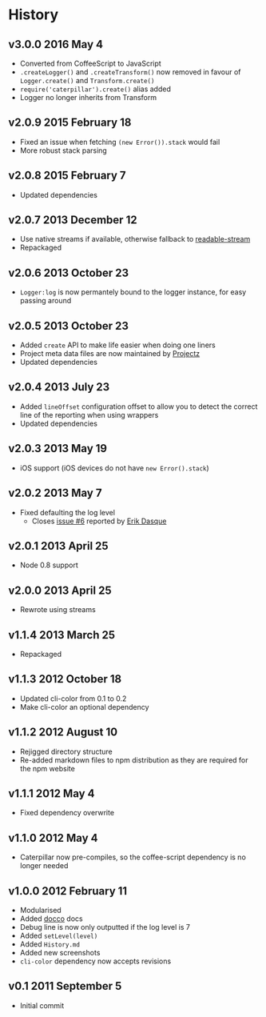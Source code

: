 # History

## v3.0.0 2016 May 4
- Converted from CoffeeScript to JavaScript
- `.createLogger()` and `.createTransform()` now removed in favour of `Logger.create()` and `Transform.create()`
- `require('caterpillar').create()` alias added
- Logger no longer inherits from Transform

## v2.0.9 2015 February 18
- Fixed an issue when fetching `(new Error()).stack` would fail
- More robust stack parsing

## v2.0.8 2015 February 7
- Updated dependencies

## v2.0.7 2013 December 12
- Use native streams if available, otherwise fallback to [readable-stream](https://npmjs.org/package/readable-stream)
- Repackaged

## v2.0.6 2013 October 23
- `Logger:log` is now permantely bound to the logger instance, for easy passing around

## v2.0.5 2013 October 23
- Added `create` API to make life easier when doing one liners
- Project meta data files are now maintained by [Projectz](https://github.com/bevry/projectz)
- Updated dependencies

## v2.0.4 2013 July 23
- Added `lineOffset` configuration offset to allow you to detect the correct line of the reporting when using wrappers
- Updated dependencies

## v2.0.3 2013 May 19
- iOS support (iOS devices do not have `new Error().stack`)

## v2.0.2 2013 May 7
- Fixed defaulting the log level
	- Closes [issue #6](https://github.com/bevry/caterpillar/issues/6) reported by [Erik Dasque](https://github.com/edasque)

## v2.0.1 2013 April 25
- Node 0.8 support

## v2.0.0 2013 April 25
- Rewrote using streams

## v1.1.4 2013 March 25
- Repackaged

## v1.1.3 2012 October 18
- Updated cli-color from 0.1 to 0.2
- Make cli-color an optional dependency

## v1.1.2 2012 August 10
- Rejigged directory structure
- Re-added markdown files to npm distribution as they are required for the npm website

## v1.1.1 2012 May 4
- Fixed dependency overwrite

## v1.1.0 2012 May 4
- Caterpillar now pre-compiles, so the coffee-script dependency is no longer needed

## v1.0.0 2012 February 11
- Modularised
- Added [docco](http://jashkenas.github.com/docco/) docs
- Debug line is now only outputted if the log level is 7
- Added `setLevel(level)`
- Added `History.md`
- Added new screenshots
- `cli-color` dependency now accepts revisions

## v0.1 2011 September 5
- Initial commit
